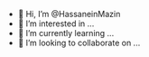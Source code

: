 - 👋 Hi, I’m @HassaneinMazin
- 👀 I’m interested in ...
- 🌱 I’m currently learning ...
- 💞️ I’m looking to collaborate on ...

